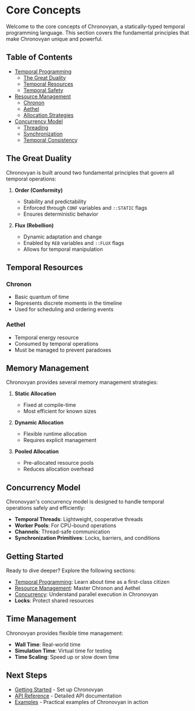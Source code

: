 # Core Concepts

Welcome to the core concepts of Chronovyan, a statically-typed temporal programming language. This section covers the fundamental principles that make Chronovyan unique and powerful.

## Table of Contents

- [Temporal Programming](temporal_programming.md)
  - [The Great Duality](#the-great-duality)
  - [Temporal Resources](#temporal-resources)
  - [Temporal Safety](#temporal-safety)
- [Resource Management](resource_management.md)
  - [Chronon](#chronon)
  - [Aethel](#aethel)
  - [Allocation Strategies](#allocation-strategies)
- [Concurrency Model](concurrency.md)
  - [Threading](#threading-model)
  - [Synchronization](#synchronization-primitives)
  - [Temporal Consistency](#temporal-consistency)

## The Great Duality

Chronovyan is built around two fundamental principles that govern all temporal operations:

1. **Order (Conformity)**
   - Stability and predictability
   - Enforced through `CONF` variables and `::STATIC` flags
   - Ensures deterministic behavior

2. **Flux (Rebellion)**
   - Dynamic adaptation and change
   - Enabled by `REB` variables and `::FLUX` flags
   - Allows for temporal manipulation

## Temporal Resources

### Chronon
- Basic quantum of time
- Represents discrete moments in the timeline
- Used for scheduling and ordering events

### Aethel
- Temporal energy resource
- Consumed by temporal operations
- Must be managed to prevent paradoxes

## Memory Management

Chronovyan provides several memory management strategies:

1. **Static Allocation**
   - Fixed at compile-time
   - Most efficient for known sizes

2. **Dynamic Allocation**
   - Flexible runtime allocation
   - Requires explicit management

3. **Pooled Allocation**
   - Pre-allocated resource pools
   - Reduces allocation overhead

## Concurrency Model

Chronovyan's concurrency model is designed to handle temporal operations safely and efficiently:

- **Temporal Threads**: Lightweight, cooperative threads
- **Worker Pools**: For CPU-bound operations
- **Channels**: Thread-safe communication
- **Synchronization Primitives**: Locks, barriers, and conditions

## Getting Started

Ready to dive deeper? Explore the following sections:

- [Temporal Programming](temporal_programming.md): Learn about time as a first-class citizen
- [Resource Management](resource_management.md): Master Chronon and Aethel
- [Concurrency](concurrency.md): Understand parallel execution in Chronovyan
- **Locks**: Protect shared resources

## Time Management

Chronovyan provides flexible time management:

- **Wall Time**: Real-world time
- **Simulation Time**: Virtual time for testing
- **Time Scaling**: Speed up or slow down time

## Next Steps

- [Getting Started](../getting-started/installation.md) - Set up Chronovyan
- [API Reference](../reference/index.md) - Detailed API documentation
- [Examples](../examples/index.md) - Practical examples of Chronovyan in action
